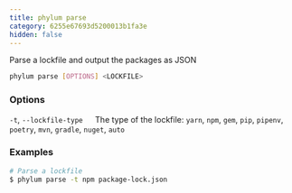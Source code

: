 ```yaml
---
title: phylum parse
category: 6255e67693d5200013b1fa3e
hidden: false
---
```

Parse a lockfile and output the packages as JSON
```sh
phylum parse [OPTIONS] <LOCKFILE>
```

### Options
`-t`, `--lockfile-type`
&emsp; The type of the lockfile: `yarn`, `npm`, `gem`, `pip`, `pipenv`, `poetry`, `mvn`, `gradle`, `nuget`, `auto`

### Examples
```sh
# Parse a lockfile
$ phylum parse -t npm package-lock.json
```
